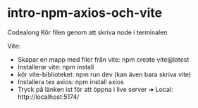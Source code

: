 # intro-npm-axios-och-vite

Codealong
Kör filen genom att skriva node <filens namn> i terminalen

Vite:

- Skapar en mapp med filer från vite: npm create vite@latest
- Installerar vite: npm install
- kör vite-biblioteket: npm run dev (kan även bara skriva vite)
- Installera tex axios: npm install axios
- Tryck på länken ist för att öppna i live server ➜ Local: http://localhost:5174/
